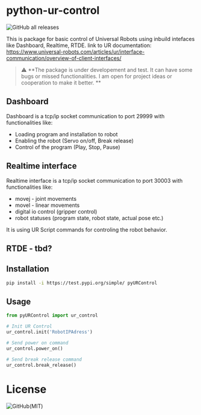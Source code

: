 # python-ur-control

![GitHub all releases](https://img.shields.io/github/downloads/hganchev/python-ur-control/total)

This is package for basic control of Universal Robots using inbuild intefaces
like Dashboard, Realtime, RTDE. link to UR documentation: https://www.universal-robots.com/articles/ur/interface-communication/overview-of-client-interfaces/

>:warning: **The package is under developement and test. It can have some bugs or missed functionalities.
I am open for project ideas or cooperation to make it better. **

## Dashboard 
Dashboard is a tcp/ip socket communication to port 29999 with functionalities like:
- Loading program and installation to robot
- Enabling the robot (Servo on/off, Break release)
- Control of the program (Play, Stop, Pause)

## Realtime interface
Realtime interface is a tcp/ip socket communication to port 30003 with functionalities like:
- movej - joint movements
- movel - linear movements
- digital io control (gripper control)
- robot statuses (program state, robot state, actual pose etc.)

It is using UR Script commands for controling the robot behavior. 

## RTDE - tbd?


## Installation 
```bash
pip install -i https://test.pypi.org/simple/ pyURControl
```

## Usage
```python
from pyURControl import ur_control

# Init UR Control 
ur_control.init('RobotIPAdress')

# Send power on command
ur_control.power_on()

# Send break release command
ur_control.break_release()
```

# License 
![GitHub(MIT)](https://img.shields.io/github/license/hganchev/python-ur-control)

